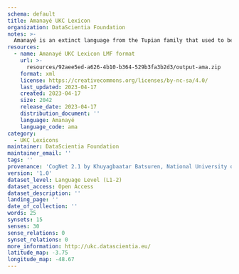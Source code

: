 ```yaml
---
schema: default
title: Amanayé UKC Lexicon
organization: DataScientia Foundation
notes: >-
  Amanayé is an extinct language from the Tupian family that used to be spoken in South America. The UKC Lexicon of Amanayé is represented as a lexico-semantic network. It consists of words, word senses, synsets, as well as sense-level and synset-level relationships
resources:
  - name: Amanayé UKC Lexicon LMF format
    url: >-
      resources/92aee5ed-a626-4b10-b364-529b3fa3b2d3/output-ama.zip
    format: xml
    license: https://creativecommons.org/licenses/by-nc-sa/4.0/
    last_updated: 2023-04-17
    created: 2023-04-17
    size: 2042
    release_date: 2023-04-17
    distribution_document: ''
    language: Amanayé
    language_code: ama
category:
  - UKC Lexicons
maintainer: DataScientia Foundation
maintainer_email: ''
tags: ''
provenance: 'CogNet 2.1 by Khuyagbaatar Batsuren, National University of Mongolia (http://cognet.ukc.disi.unitn.it); Princeton WordNet 2.1 by Princeton University (https://wordnet.princeton.edu)'
version: '1.0'
dataset_level: Language Level (L1-2)
dataset_access: Open Access
dataset_description: ''
landing_page: ''
date_of_collection: ''
words: 25
synsets: 15
senses: 30
sense_relations: 0
synset_relations: 0
more_information: http://ukc.datascientia.eu/
latitude_map: -3.75
longitude_map: -48.67
---
```

